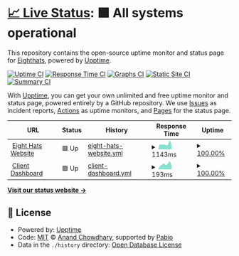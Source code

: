 # [📈 Live Status](https://demo.upptime.js.org): <!--live status--> **🟩 All systems operational**

This repository contains the open-source uptime monitor and status page for [Eighthats](https://demo.upptime.js.org), powered by [Upptime](https://github.com/upptime/upptime).

[![Uptime CI](https://github.com/Eighthats/upptime/workflows/Uptime%20CI/badge.svg)](https://github.com/Eighthats/upptime/actions?query=workflow%3A%22Uptime+CI%22)
[![Response Time CI](https://github.com/Eighthats/upptime/workflows/Response%20Time%20CI/badge.svg)](https://github.com/Eighthats/upptime/actions?query=workflow%3A%22Response+Time+CI%22)
[![Graphs CI](https://github.com/Eighthats/upptime/workflows/Graphs%20CI/badge.svg)](https://github.com/Eighthats/upptime/actions?query=workflow%3A%22Graphs+CI%22)
[![Static Site CI](https://github.com/Eighthats/upptime/workflows/Static%20Site%20CI/badge.svg)](https://github.com/Eighthats/upptime/actions?query=workflow%3A%22Static+Site+CI%22)
[![Summary CI](https://github.com/Eighthats/upptime/workflows/Summary%20CI/badge.svg)](https://github.com/Eighthats/upptime/actions?query=workflow%3A%22Summary+CI%22)

With [Upptime](https://upptime.js.org), you can get your own unlimited and free uptime monitor and status page, powered entirely by a GitHub repository. We use [Issues](https://github.com/Eighthats/upptime/issues) as incident reports, [Actions](https://github.com/Eighthats/upptime/actions) as uptime monitors, and [Pages](https://demo.upptime.js.org) for the status page.

<!--start: status pages-->
<!-- This summary is generated by Upptime (https://github.com/upptime/upptime) -->
<!-- Do not edit this manually, your changes will be overwritten -->
<!-- prettier-ignore -->
| URL | Status | History | Response Time | Uptime |
| --- | ------ | ------- | ------------- | ------ |
| <img alt="" src="https://icons.duckduckgo.com/ip3/eighthats.com.ico" height="13"> [Eight Hats Website](https://eighthats.com) | 🟩 Up | [eight-hats-website.yml](https://github.com/Eighthats/upptime/commits/HEAD/history/eight-hats-website.yml) | <details><summary><img alt="Response time graph" src="./graphs/eight-hats-website/response-time-week.png" height="20"> 1143ms</summary><br><a href="https://Eighthats.github.io/upptime/history/eight-hats-website"><img alt="Response time 1761" src="https://img.shields.io/endpoint?url=https%3A%2F%2Fraw.githubusercontent.com%2FEighthats%2Fupptime%2FHEAD%2Fapi%2Feight-hats-website%2Fresponse-time.json"></a><br><a href="https://Eighthats.github.io/upptime/history/eight-hats-website"><img alt="24-hour response time 1037" src="https://img.shields.io/endpoint?url=https%3A%2F%2Fraw.githubusercontent.com%2FEighthats%2Fupptime%2FHEAD%2Fapi%2Feight-hats-website%2Fresponse-time-day.json"></a><br><a href="https://Eighthats.github.io/upptime/history/eight-hats-website"><img alt="7-day response time 1143" src="https://img.shields.io/endpoint?url=https%3A%2F%2Fraw.githubusercontent.com%2FEighthats%2Fupptime%2FHEAD%2Fapi%2Feight-hats-website%2Fresponse-time-week.json"></a><br><a href="https://Eighthats.github.io/upptime/history/eight-hats-website"><img alt="30-day response time 1152" src="https://img.shields.io/endpoint?url=https%3A%2F%2Fraw.githubusercontent.com%2FEighthats%2Fupptime%2FHEAD%2Fapi%2Feight-hats-website%2Fresponse-time-month.json"></a><br><a href="https://Eighthats.github.io/upptime/history/eight-hats-website"><img alt="1-year response time 1761" src="https://img.shields.io/endpoint?url=https%3A%2F%2Fraw.githubusercontent.com%2FEighthats%2Fupptime%2FHEAD%2Fapi%2Feight-hats-website%2Fresponse-time-year.json"></a></details> | <details><summary><a href="https://Eighthats.github.io/upptime/history/eight-hats-website">100.00%</a></summary><a href="https://Eighthats.github.io/upptime/history/eight-hats-website"><img alt="All-time uptime 100.00%" src="https://img.shields.io/endpoint?url=https%3A%2F%2Fraw.githubusercontent.com%2FEighthats%2Fupptime%2FHEAD%2Fapi%2Feight-hats-website%2Fuptime.json"></a><br><a href="https://Eighthats.github.io/upptime/history/eight-hats-website"><img alt="24-hour uptime 100.00%" src="https://img.shields.io/endpoint?url=https%3A%2F%2Fraw.githubusercontent.com%2FEighthats%2Fupptime%2FHEAD%2Fapi%2Feight-hats-website%2Fuptime-day.json"></a><br><a href="https://Eighthats.github.io/upptime/history/eight-hats-website"><img alt="7-day uptime 100.00%" src="https://img.shields.io/endpoint?url=https%3A%2F%2Fraw.githubusercontent.com%2FEighthats%2Fupptime%2FHEAD%2Fapi%2Feight-hats-website%2Fuptime-week.json"></a><br><a href="https://Eighthats.github.io/upptime/history/eight-hats-website"><img alt="30-day uptime 100.00%" src="https://img.shields.io/endpoint?url=https%3A%2F%2Fraw.githubusercontent.com%2FEighthats%2Fupptime%2FHEAD%2Fapi%2Feight-hats-website%2Fuptime-month.json"></a><br><a href="https://Eighthats.github.io/upptime/history/eight-hats-website"><img alt="1-year uptime 100.00%" src="https://img.shields.io/endpoint?url=https%3A%2F%2Fraw.githubusercontent.com%2FEighthats%2Fupptime%2FHEAD%2Fapi%2Feight-hats-website%2Fuptime-year.json"></a></details>
| <img alt="" src="https://icons.duckduckgo.com/ip3/dashboard.eighthats.com.ico" height="13"> [Client Dashboard](https://dashboard.eighthats.com) | 🟩 Up | [client-dashboard.yml](https://github.com/Eighthats/upptime/commits/HEAD/history/client-dashboard.yml) | <details><summary><img alt="Response time graph" src="./graphs/client-dashboard/response-time-week.png" height="20"> 193ms</summary><br><a href="https://Eighthats.github.io/upptime/history/client-dashboard"><img alt="Response time 277" src="https://img.shields.io/endpoint?url=https%3A%2F%2Fraw.githubusercontent.com%2FEighthats%2Fupptime%2FHEAD%2Fapi%2Fclient-dashboard%2Fresponse-time.json"></a><br><a href="https://Eighthats.github.io/upptime/history/client-dashboard"><img alt="24-hour response time 146" src="https://img.shields.io/endpoint?url=https%3A%2F%2Fraw.githubusercontent.com%2FEighthats%2Fupptime%2FHEAD%2Fapi%2Fclient-dashboard%2Fresponse-time-day.json"></a><br><a href="https://Eighthats.github.io/upptime/history/client-dashboard"><img alt="7-day response time 193" src="https://img.shields.io/endpoint?url=https%3A%2F%2Fraw.githubusercontent.com%2FEighthats%2Fupptime%2FHEAD%2Fapi%2Fclient-dashboard%2Fresponse-time-week.json"></a><br><a href="https://Eighthats.github.io/upptime/history/client-dashboard"><img alt="30-day response time 212" src="https://img.shields.io/endpoint?url=https%3A%2F%2Fraw.githubusercontent.com%2FEighthats%2Fupptime%2FHEAD%2Fapi%2Fclient-dashboard%2Fresponse-time-month.json"></a><br><a href="https://Eighthats.github.io/upptime/history/client-dashboard"><img alt="1-year response time 277" src="https://img.shields.io/endpoint?url=https%3A%2F%2Fraw.githubusercontent.com%2FEighthats%2Fupptime%2FHEAD%2Fapi%2Fclient-dashboard%2Fresponse-time-year.json"></a></details> | <details><summary><a href="https://Eighthats.github.io/upptime/history/client-dashboard">100.00%</a></summary><a href="https://Eighthats.github.io/upptime/history/client-dashboard"><img alt="All-time uptime 100.00%" src="https://img.shields.io/endpoint?url=https%3A%2F%2Fraw.githubusercontent.com%2FEighthats%2Fupptime%2FHEAD%2Fapi%2Fclient-dashboard%2Fuptime.json"></a><br><a href="https://Eighthats.github.io/upptime/history/client-dashboard"><img alt="24-hour uptime 100.00%" src="https://img.shields.io/endpoint?url=https%3A%2F%2Fraw.githubusercontent.com%2FEighthats%2Fupptime%2FHEAD%2Fapi%2Fclient-dashboard%2Fuptime-day.json"></a><br><a href="https://Eighthats.github.io/upptime/history/client-dashboard"><img alt="7-day uptime 100.00%" src="https://img.shields.io/endpoint?url=https%3A%2F%2Fraw.githubusercontent.com%2FEighthats%2Fupptime%2FHEAD%2Fapi%2Fclient-dashboard%2Fuptime-week.json"></a><br><a href="https://Eighthats.github.io/upptime/history/client-dashboard"><img alt="30-day uptime 100.00%" src="https://img.shields.io/endpoint?url=https%3A%2F%2Fraw.githubusercontent.com%2FEighthats%2Fupptime%2FHEAD%2Fapi%2Fclient-dashboard%2Fuptime-month.json"></a><br><a href="https://Eighthats.github.io/upptime/history/client-dashboard"><img alt="1-year uptime 100.00%" src="https://img.shields.io/endpoint?url=https%3A%2F%2Fraw.githubusercontent.com%2FEighthats%2Fupptime%2FHEAD%2Fapi%2Fclient-dashboard%2Fuptime-year.json"></a></details>

<!--end: status pages-->

[**Visit our status website →**](https://demo.upptime.js.org)

## 📄 License

- Powered by: [Upptime](https://github.com/upptime/upptime)
- Code: [MIT](./LICENSE) © [Anand Chowdhary](https://anandchowdhary.com), supported by [Pabio](https://pabio.com)
- Data in the `./history` directory: [Open Database License](https://opendatacommons.org/licenses/odbl/1-0/)
